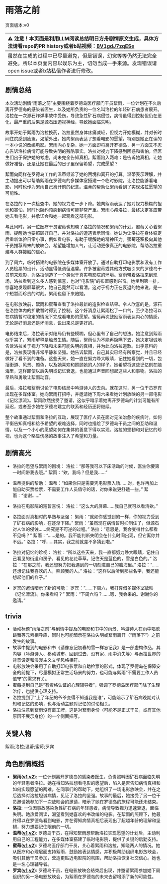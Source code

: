 # 雨落之前
页面版本:v0
 

| :warning: 注意！本页面是利用LLM阅读总结明日方舟剧情原文生成，具体方法请看repo的PR history或者b站视频：[BV1gdJ7zqESe](https://www.bilibili.com/video/BV1gdJ7zqESe/)         |
|:----------------------------|
| 虽然在生成的过程中已尽量避免，但是错误，幻觉等等仍然无法完全避免。所以本页面内容以娱乐为主，切勿当成一手来源。发现错误请open issue或者b站私信作者进行修改。|



## 剧情总结
本次活动剧情“雨落之前”主要围绕着罗德岛医疗部门干员絮雨，一位计划在不久后离开罗德岛的感染者医生，以及她所负责的一位名叫洛拉的年轻矿石病患者展开。洛拉在一次源石炸弹事故中受伤，导致急性矿石病侵蚀，病情虽得到控制但仍在恶化，最严重的后果是源石压迫视神经，导致她面临失明。

故事开始于絮雨为洛拉换药，洛拉虽然身体疼痛减轻，但视力开始模糊，并对长时间住院感到疲惫，渴望外出。她向絮雨表达了想看电影的愿望，特别是她正在读的一本小说的改编电影。絮雨内心复杂，她一方面即将离开罗德岛，另一方面又不忍心告诉洛拉病情可能导致失明的残酷事实。洛拉对视力下降感到困惑和害怕，但医生们出于保护她的考虑，尚未完全告知真相。絮雨陷入两难：是告诉她真相，让她做好准备，还是让她在最后的日子里保留希望，完成愿望？

絮雨向同样在罗德岛工作的温蒂倾诉了她的困境和离开的打算。温蒂表示理解，并主动提出可以帮助絮雨在罗德岛的多媒体室搭建一个临时影院，让洛拉能够看电影，同时也作为絮雨自己离开前的纪念。温蒂的帮助让絮雨看到了实现洛拉愿望的可能性。

在洛拉的下一次检查中，她的视力进一步下降。她向絮雨表达了她对视力模糊的担忧和害怕，同时也隐约预感到病情可能非常严重。絮雨心疼洛拉，最终决定答应带她去看电影，并承诺会和她一起观看这部电影。

与此同时，另一位医疗干员蜜莓也知晓了洛拉的情况和絮雨的计划。蜜莓关心着絮雨，提醒她也要照顾好自己，并对洛拉的遭遇表示同情。她认为让洛拉在身体稳定后重新体验日常小事，例如看电影，有助于缓解她的精神压力。蜜莓还积极向其他干员推荐周末的放映会，希望能增加人气，让活动更像真正的电影院，帮助洛拉重建与人群接触的信心。

到了周六，临时搭建的电影院在多媒体室开放了。通过自助打印电影票和没有工作人员检票的设计，活动显得低调但温馨。许多被蜜莓或其他方式吸引来的罗德岛干员前来观影，为洛拉创造了一个类似于真实电影院的环境。絮雨带着洛拉来到现场，洛拉看到这么多人感到惊喜，也对“电影院”的布置感到兴奋。她坐到第一排，惊喜地发现屏幕很大，她自己竟然可以看清。这对于视力正在衰退的她来说，是一个短暂而珍贵的时刻。絮雨也留下来陪她。

在电影放映前，絮雨和蜜莓查看了洛拉最新的造影检查结果。令人欣喜的是，源石在洛拉体内的扩散暂时得到了控制。这个好消息让絮雨松了一口气，至少洛拉可以在病情暂时稳定的情况下完成看电影的愿望。蜜莓再次鼓励絮雨表达内心的情感，无论是好消息还是坏消息，说出来总是更好的。

电影结束后，洛拉表示对结局仍有些模糊，但心里有了自己的想法。她注意到絮雨似乎哭了，絮雨解释是触景生情。随后，絮雨认为不能再隐瞒下去，她决定坦诚地告诉洛拉关于视力下降和未来可能失明的真相，并为此向洛拉道歉。出乎意料的是，洛拉表现得非常平静和坚强。她告诉絮雨，自己其实已经有所察觉，并且已经做好了看不到的准备。这些天来，她一直在努力睁大眼睛，记住她看到的一切，包括街道、风景、颜色，以及她喜欢和照顾她的人的样子。她希望将这些记忆刻在脑海里，这样即使以后失明或记忆衰退，也能通过声音回想起这些人和事物。洛拉的早熟和勇敢让絮雨动容。

最后，洛拉和絮雨讨论了电影结局中吟游诗人的去向。就在这时，另一位干员罗宾出现在多媒体室。她向絮雨打招呼，并邀请她下周六来看她计划放映的另一部电影《记忆漂流》。絮雨欣然接受了邀请，这似乎暗示着她离开罗德岛的计划可能有所延迟，或者至少她在罗德岛建立的联系和经历还将继续。

整个故事通过絮雨和洛拉的互动，展现了医疗人员在面对无法治愈的疾病时，如何平衡告知真相和给予希望的艰难选择，同时也描绘了罗德岛干员之间的互助和温情，以及一个小小的愿望如何在集体的善意下得以实现。洛拉的坚韧和对记忆的珍视，也为这个略显伤感的故事注入了希望和力量。
## 剧情高光
- 洛拉的愿望与絮雨的困境：
洛拉：“那等我可以下床活动的时候，医生你要第一时间带我去哦。”
絮雨：“欸，我吗？但是我......”

- 温蒂提供的帮助：
温蒂：“如果你只是需要凭电影票入场......对，也许再加上能自助买票检票，不需要工作人员值守的话，对你来说更舒适一些。”
絮雨：“谢谢......”

- 洛拉在电影院的短暂喜悦：
洛拉：“这么大的屏幕......我自己就可以看清欸。”

- 洛拉面对真相时的早熟与坚强：
絮雨：“就如你感觉到的一样，你的视力受到了矿石病的影响，在逐渐下降。”
絮雨：“虽然现在病情暂时抑制住了，但源石对人体的侵蚀......终究是不可逆的过程。”
洛拉：“意思是，我会变得什么都看不见吗？”
絮雨：“......是的。我不能判断失明会在什么时间出现，但它离你并不远。”
洛拉：“呼......其实，我之前就差不多猜到啦。”

- 洛拉对记忆的珍视：
洛拉：“所以这些天来，我一直都努力睁大眼睛，记住自己看见的街道和房子，看见的花花草草。记住天是蓝色的，雪是白色的。”
洛拉：“在那之前，我还想努力把我遇到的一切刻进自己的脑海里。”
洛拉：“......还想记住我喜欢的人，照顾我的人。”
洛拉：“这样以后听到那些名字，我还能想起他们的样子。”

- 罗宾的邀请暗示了新的可能：
罗宾：“......下周六，我打算借多媒体室放映《记忆漂流》。你来看吗？”
絮雨：“下周六吗？......嗯，我会来的。谢谢你的邀请。”
## trivia
- 活动标题“雨落之前”与剧情中提及的电影和书中的雨景、吟游诗人在雨中唱歌跳舞等元素相呼应，同时也可能暗示在洛拉失明或絮雨离开（“雨落下”）之前发生的故事。
- 故事中提到的电影和书《请像忘记初春的雪一样忘记我》是一部虚构作品，其内容（吟游诗人、移动城市、回到过去、没有家、雨中消失等）与泰拉世界的背景设定和浪漫主义文学风格相符。
- 电影放映会采用了自助打印电影票和自助检票的形式，体现了罗德岛在保障安全的前提下，尽量模拟正常生活场景的努力，也可能与絮雨“不需要工作人员值守”的需求有关。
- 蜜莓提到自己是“有资格认证的心理辅导者”，强调了罗德岛医疗部门除了生理治疗，也提供心理支持。
- 洛拉提到了“上了年纪的爷爷变得不知道我是谁”，可能暗示了矿石病晚期对认知和记忆的影响，也与活动主题对记忆的讨论相关。
- 洛拉注意到絮雨没有戴工牌，这是对絮雨身份（可能不是正式干员，或有其他原因不展示身份）的一个侧面描写。
## 关键人物
絮雨;洛拉;温蒂;蜜莓;罗宾
## 角色剧情概括
-   **絮雨([v1](../chars/char_436_whispr.md),[v2](../char_v3/char_436_whispr.md))**: 一位计划离开罗德岛的感染者医生，负责照料因矿石病面临失明的年轻患者洛拉。她在得知洛拉想看电影的愿望后，陷入是否告知病情真相和如何实现愿望的两难。在同事们的帮助下，她组织了一场电影放映会，并在之后选择对洛拉坦诚病情，见证了洛拉的坚强。故事的最后，她接受了另一位干员邀请她参加下一次放映会的邀请，暗示了她在罗德岛的旅程可能还未结束。
-   **洛拉**: 一位因事故感染急性矿石病的年轻患者，病情导致视力迅速衰退，面临失明。她热爱阅读，渴望看到她喜欢的书改编的电影。在絮雨的照顾下，她最终得以在罗德岛看到电影，并在得知病情真相后表现出了超越年龄的理解和坚韧，努力想要记住眼前的一切。
-   **温蒂([v1](../chars/char_400_weedy.md),[v2](../char_v3/char_400_weedy.md))**: 罗德岛干员，在得知絮雨想帮助洛拉实现愿望的计划后，主动利用自己的工程能力，在多媒体室搭建了临时电影院，提供了关键的后勤支持。
-   **蜜莓([v1](../chars/char_449_glider.md),[v2](../char_v3/char_449_glider.md))**: 罗德岛医疗部门干员，关心着絮雨和洛拉，知晓两人的情况。她从医疗和心理层面支持絮雨，鼓励她表达情感，并积极帮助组织电影放映会，吸引其他干员参加，营造更贴近电影院的氛围，帮助洛拉恢复社交信心。她也是一名心理辅导者。
-   **罗宾([v1](../chars/char_451_robin.md),[v2](../char_v3/char_451_robin.md))**: 罗德岛干员，在电影放映会结束后出现，并邀请絮雨参加她下周组织的另一场电影放映会，为絮雨在罗德岛的未来去留增添了新的可能性。